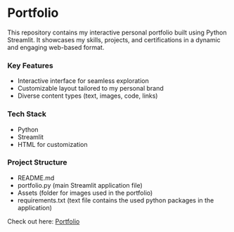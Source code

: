 # Portfolio

This repository contains my interactive personal portfolio built using Python Streamlit. It showcases my skills, projects, and certifications in a dynamic and engaging web-based format.

### Key Features

- Interactive interface for seamless exploration
- Customizable layout tailored to my personal brand
- Diverse content types (text, images, code, links)

### Tech Stack

- Python
- Streamlit
- HTML for customization

### Project Structure

- README.md
- portfolio.py (main Streamlit application file)
- Assets (folder for images used in the portfolio)
- requirements.txt (text file contains the used python packages in the application)

Check out here: [Portfolio](https://portfolio-cv-jd2w.onrender.com)
